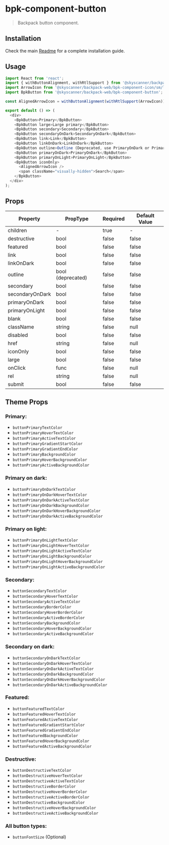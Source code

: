 # bpk-component-button

> Backpack button component.

## Installation

Check the main [Readme](https://github.com/skyscanner/backpack#usage) for a complete installation guide.

## Usage

```js
import React from 'react';
import { withButtonAlignment, withRtlSupport } from '@skyscanner/backpack-web/bpk-component-icon';
import ArrowIcon from '@skyscanner/backpack-web/bpk-component-icon/sm/long-arrow-right';
import BpkButton from '@skyscanner/backpack-web/bpk-component-button';

const AlignedArrowIcon = withButtonAlignment(withRtlSupport(ArrowIcon));

export default () => (
  <div>
    <BpkButton>Primary</BpkButton>
    <BpkButton large>Large primary</BpkButton>
    <BpkButton secondary>Secondary</BpkButton>
    <BpkButton secondaryOnDark>SecondaryOnDark</BpkButton>
    <BpkButton link>Link</BpkButton>
    <BpkButton linkOnDark>LinkOnDark</BpkButton>
    <BpkButton outline>Outline (Deprecated, use PrimaryOnDark or PrimaryOnLight instead)</BpkButton>
    <BpkButton primaryOnDark>PrimaryOnDark</BpkButton>
    <BpkButton primaryOnLight>PrimaryOnLight</BpkButton>
    <BpkButton iconOnly>
      <AlignedArrowIcon />
      <span className="visually-hidden">Search</span>
    </BpkButton>
  </div>
);
```

## Props

| Property        | PropType             | Required | Default Value |
| --------------- | -------------------- | -------- | ------------- |
| children        | -                    | true     | -             |
| destructive     | bool                 | false    | false         |
| featured        | bool                 | false    | false         |
| link            | bool                 | false    | false         |
| linkOnDark      | bool                 | false    | false         |
| outline         | bool (deprecated)    | false    | false         |
| secondary       | bool                 | false    | false         |
| secondaryOnDark | bool                 | false    | false         |
| primaryOnDark   | bool                 | false    | false         |
| primaryOnLight  | bool                 | false    | false         |
| blank           | bool                 | false    | false         |
| className       | string               | false    | null          |
| disabled        | bool                 | false    | false         |
| href            | string               | false    | null          |
| iconOnly        | bool                 | false    | false         |
| large           | bool                 | false    | false         |
| onClick         | func                 | false    | null          |
| rel             | string               | false    | null          |
| submit          | bool                 | false    | false         |

## Theme Props

### Primary:

* `buttonPrimaryTextColor`
* `buttonPrimaryHoverTextColor`
* `buttonPrimaryActiveTextColor`
* `buttonPrimaryGradientStartColor`
* `buttonPrimaryGradientEndColor`
* `buttonPrimaryBackgroundColor`
* `buttonPrimaryHoverBackgroundColor`
* `buttonPrimaryActiveBackgroundColor`

### Primary on dark:

* `buttonPrimaryOnDarkTextColor`
* `buttonPrimaryOnDarkHoverTextColor`
* `buttonPrimaryOnDarkActiveTextColor`
* `buttonPrimaryOnDarkBackgroundColor`
* `buttonPrimaryOnDarkHoverBackgroundColor`
* `buttonPrimaryOnDarkActiveBackgroundColor`

### Primary on light:

* `buttonPrimaryOnLightTextColor`
* `buttonPrimaryOnLightHoverTextColor`
* `buttonPrimaryOnLightActiveTextColor`
* `buttonPrimaryOnLightBackgroundColor`
* `buttonPrimaryOnLightHoverBackgroundColor`
* `buttonPrimaryOnLightActiveBackgroundColor`

### Secondary:

* `buttonSecondaryTextColor`
* `buttonSecondaryHoverTextColor`
* `buttonSecondaryActiveTextColor`
* `buttonSecondaryBorderColor`
* `buttonSecondaryHoverBorderColor`
* `buttonSecondaryActiveBorderColor`
* `buttonSecondaryBackgroundColor`
* `buttonSecondaryHoverBackgroundColor`
* `buttonSecondaryActiveBackgroundColor`

### Secondary on dark:

* `buttonSecondaryOnDarkTextColor`
* `buttonSecondaryOnDarkHoverTextColor`
* `buttonSecondaryOnDarkActiveTextColor`
* `buttonSecondaryOnDarkBackgroundColor`
* `buttonSecondaryOnDarkHoverBackgroundColor`
* `buttonSecondaryOnDarkActiveBackgroundColor`

### Featured:

* `buttonFeaturedTextColor`
* `buttonFeaturedHoverTextColor`
* `buttonFeaturedActiveTextColor`
* `buttonFeaturedGradientStartColor`
* `buttonFeaturedGradientEndColor`
* `buttonFeaturedBackgroundColor`
* `buttonFeaturedHoverBackgroundColor`
* `buttonFeaturedActiveBackgroundColor`

### Destructive:

* `buttonDestructiveTextColor`
* `buttonDestructiveHoverTextColor`
* `buttonDestructiveActiveTextColor`
* `buttonDestructiveBorderColor`
* `buttonDestructiveHoverBorderColor`
* `buttonDestructiveActiveBorderColor`
* `buttonDestructiveBackgroundColor`
* `buttonDestructiveHoverBackgroundColor`
* `buttonDestructiveActiveBackgroundColor`

### All button types:
* `buttonFontSize` (Optional)
